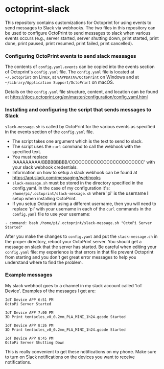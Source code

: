 # octoprint-slack
This repository contains customizations for Octoprint for using events to send messages to Slack via webhooks. 
The two files in this repository can be used to configure OctoPrint to send messages to slack when various events occurs (e.g., server started, server shutting down, print started, print done, print paused, print resumed, print failed, print cancelled). 

### Configuring OctoPrint events to send slack messages
The contents of `config.yaml.events` can be copied into the events section of Octoprint's `config.yaml` file.
The `config.yaml` file is located at `~/.octoprint` on Linux, at `%APPDATA%/OctoPrint` on Windows and at `~/Library/Application Support/OctoPrint` on macOS.

Details on the `config.yaml` file structure, content, and location can be found at https://docs.octoprint.org/en/master/configuration/config_yaml.html

### Installing and configuring the script that sends messages to Slack
`slack-message.sh` is called by OctoPrint for the various events as specified in the events section of the `config.yaml` file. 
- The script takes one argument which is the text to send to slack.
- The script uses the `curl` command to call the webhook with the specified text. 
- You must replace 'AAAAAAAAA/BBBBBBBBB/CCCCCCCCCCCCCCCCCCCCCCCC' with your slack webhook credentials. 
- Information on how to setup a slack webhook can be found at https://api.slack.com/messaging/webhooks
- `slack-message.sh` must be stored in the directory specified in the config.yaml. 
In the case of my configuration it's: `/home/pi/.octoprint/slack-message.sh` where 'pi' is the username I setup when installing OctoPrint. 
- If you setup Octoprint using a different username, then you will need to replace 'pi' with your username in each of the `curl` commands in the `config.yaml` file to use your username:
```
- command: bash /home/pi/.octoprint/slack-message.sh "OctoPi Server Started"
```
After you make the changes to `config.yaml` and put the `slack-message.sh` in the proper directory, reboot your OctoPrint server. You should get a message on slack that the server has started. Be careful when editing your `config.yaml` file: my experience is that errors in that file prevent Octoprint from starting and you don't get great error messages to help you understand where to find the problem.

### Example messages
My slack webhoot goes to a channel in my slack account called 'IoT Device'. 
Examples of the messages I get are:

```
IoT Device APP 6:51 PM
OctoPi Server Started

IoT Device APP 7:00 PM
3D Print tentacles_v0_0.2mm_PLA_MINI_1h24.gcode Started

IoT Device APP 8:26 PM
3D Print tentacles_v0_0.2mm_PLA_MINI_1h24.gcode Started

IoT Device APP 8:45 PM
OctoPi Server Shutting Down
```

This is really convenient to get these notifications on my phone. Make sure to turn on Slack notifications on the devices you want to receive notifications.
